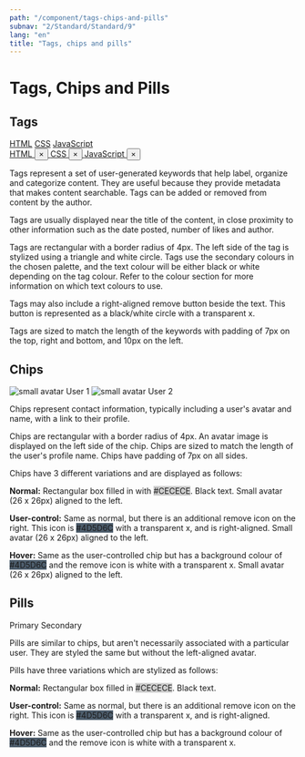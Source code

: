 ```yaml
---
path: "/component/tags-chips-and-pills"
subnav: "2/Standard/Standard/9"
lang: "en"
title: "Tags, chips and pills"
---
```


# Tags, Chips and Pills

## Tags

<div class="mt-2">
    <a href="#!" class="badge badge-primary badge-tag">HTML</a>
    <a href="#!" class="badge badge-primary badge-tag">CSS</a>
    <a href="#!" class="badge badge-primary badge-tag">JavaScript</a>
</div>
<div class="mt-2">
    <a href="#!" class="badge badge-primary badge-tag">
    HTML
    <button type="button" class="close" aria-describedby="Close / Delete"><span aria-hidden="true">×</span></button>
    </a>
    <a href="#!" class="badge badge-primary badge-tag">
    CSS
    <button type="button" class="close" aria-describedby="Close / Delete"><span aria-hidden="true">×</span></button>
    </a>
    <a href="#!" class="badge badge-primary badge-tag">
    JavaScript
    <button type="button" class="close" aria-describedby="Close / Delete"><span aria-hidden="true">×</span></button>
    </a>
</div>

<codeblock html='
    <div class="mt-2">
        <a href="#!" class="badge badge-primary badge-tag">HTML</a>
        <a href="#!" class="badge badge-primary badge-tag">CSS</a>
        <a href="#!" class="badge badge-primary badge-tag">JavaScript</a>
    </div>
    <div class="mt-2">
        <a href="#!" class="badge badge-primary badge-tag">
        HTML
        <button type="button" class="close" aria-describedby="Close / Delete"><span aria-hidden="true">×</span></button>
        </a>
        <a href="#!" class="badge badge-primary badge-tag">
        CSS
        <button type="button" class="close" aria-describedby="Close / Delete"><span aria-hidden="true">×</span></button>
        </a>
        <a href="#!" class="badge badge-primary badge-tag">
        JavaScript
        <button type="button" class="close" aria-describedby="Close / Delete"><span aria-hidden="true">×</span></button>
        </a>
    </div>
' react='' />

Tags represent a set of user-generated keywords that help label, organize and categorize content. They are useful because they provide metadata that makes content searchable. Tags can be added or removed from content by the author.

Tags are usually displayed near the title of the content, in close proximity to other information such as the date posted, number of likes and author.

Tags are rectangular with a border radius of 4px. The left side of the tag is stylized using a triangle and white circle. Tags use the secondary colours in the chosen palette, and the text colour will be either black or white depending on the tag colour. Refer to the colour section for more information on which text colours to use.

Tags may also include a right-aligned remove button beside the text. This button is represented as a black/white circle with a transparent x.

Tags are sized to match the length of the keywords with padding of 7px on the top, right and bottom, and 10px on the left.

## Chips

<span class="badge badge-primary"><img alt="small avatar" class="avatar avatar-sm" src="https://api.adorable.io/avatars/170/abott@adorable.png"> User 1</span>
<span class="badge badge-primary"><img alt="small avatar" class="avatar avatar-sm" src="https://api.adorable.io/avatars/170/abott@adorable.png"> User 2</span>

<codeblock html='
    <span class="badge badge-primary"><img alt="small avatar" class="avatar avatar-sm" src="https://api.adorable.io/avatars/170/abott@adorable.png"> User 1</span>
    <span class="badge badge-primary"><img alt="small avatar" class="avatar avatar-sm" src="https://api.adorable.io/avatars/170/abott@adorable.png"> User 2</span>
' react='' />


Chips represent contact information, typically including a user's avatar and name, with a link to their profile.

Chips are rectangular with a border radius of 4px. An avatar image is displayed on the left side of the chip. Chips are sized to match the length of the user's profile name. Chips have padding of 7px on all sides.

Chips have 3 different variations and are displayed as follows:

**Normal:** Rectangular box filled in with <badge style="background-color: #CECECE;">#CECECE</badge>. Black text. Small avatar \(26 x 26px\) aligned to the left.

**User-control:** Same as normal, but there is an additional remove icon on the right. This icon is <badge style="background-color: #4D5D6C;">#4D5D6C</badge> with a transparent x, and is right-aligned. Small avatar \(26 x 26px\) aligned to the left.

**Hover:** Same as the user-controlled chip but has a background colour of <badge style="background-color: #4D5D6C;">#4D5D6C</badge> and the remove icon is white with a transparent x. Small avatar \(26 x 26px\) aligned to the left.

## Pills

<div class="mt-2">
    <span class="badge badge-primary">Primary</span>
    <span class="badge badge-secondary">Secondary</span>
</div>

<codeblock html='
    <div class="mt-2">
        <span class="badge badge-primary">Primary</span>
        <span class="badge badge-secondary">Secondary</span>
    </div>
' react='' />

Pills are similar to chips, but aren't necessarily associated with a particular user. They are styled the same but without the left-aligned avatar.

Pills have three variations which are stylized as follows:

**Normal:** Rectangular box filled in <badge style="background-color: #CECECE;">#CECECE</badge>. Black text.

**User-control:** Same as normal, but there is an additional remove icon on the right. This icon is <badge style="background-color: #4D5D6C;">#4D5D6C</badge> with a transparent x, and is right-aligned.

**Hover:** Same as the user-controlled chip but has a background colour of <badge style="background-color: #4D5D6C;">#4D5D6C</badge> and the remove icon is white with a transparent x.
